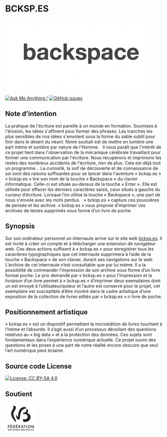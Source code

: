 
# BCKSP.ES
![](graphic/logo.gif?raw=true)

[![Ask Me Anything !](https://img.shields.io/badge/Ask%20me-anything-1abc9c.svg)](https://github.com/oogre) [![GitHub issues](https://img.shields.io/github/issues/oogre/bcksp.es.svg)](https://github.com/oogre/bcksp.es/issues/)

## Note d’intention

La pratique de l'écriture est pareille à un monde en formation. Soumises à l'érosion, les idées s'affinent pour former des phrases. Les tranches les plus sensibles de nos idées s'envolent sous la forme du sable subtil pour finir dans le désert du néant.
Notre souhait est de mettre en lumière une part intime et sombre par nature de l'Homme.  
Il nous paraît que l'intérêt de ce projet tient dans l'observation de la mécanique cérébrale travaillant pour former une communication par l'écriture. Nous récupérons et imprimons les restes des nombreux accidents de l'écriture, rien de plus. Cela est déjà tout un programme... La curiosité, la soif de découverte et de connaissance de soi sont des raisons suffisantes pour se lancer dans l'aventure « bcksp.es »
« bcksp.es » tire son nom de la touche « Backspace » du clavier informatique. Celle-ci est située au-dessus de la touche « Enter ». Elle est utilisée pour effacer les derniers caractères saisis, ceux situés à gauche du curseur d’écriture.
Lorsque l’on utilise la touche « Backspace », une part de nous s'envole avec les mots perdus.   « bcksp.es » capture ces poussières de pensée et les archive. « bcksp.es » vous propose d'imprimer vos archives de textes supprimés sous forme d’un livre de poche.

## Synopsis
Sur son ordinateur personnel un internaute arrive sur le site web [bcksp.es](http://bcksp.es). Il est invité à créer un compte et à télécharger une extension de navigateur web. Ces deux actions suffisent à « bcksp.es » pour enregistrer tous les caractères typographiques que cet internaute supprimera à l’aide de la touche « Backspace » de son clavier, durant ses navigations sur le web. L’archive de cet internaute n’est consultable que par lui même. Il a la possibilité de commander l’impression de son archive sous forme d’un livre format poche. Le prix demandé par « bcksp.es » pour l’impression et la livraison d’un livre permet à « bcksp.es » d’imprimer deux exemplaires dont un est envoyé à l’utilisateur/auteur et l’autre est conservé pour le projet, cet exemplaire est susceptible d’être montré dans le cadre artistique d’une exposition de la collection de livres édités par « bcksp.es ».n livre de poche.

## Positionnement artistique
« bcksp.es » est un dispositif permettant la microédition de livres touchant à l’intime et l’absurde. Il s’agit aussi d’un processus dévoilant des questions relatives au « big data » et à la protection des données. Ces sujets sont fondamentaux dans l’expérience numérique actuelle. Ce projet ouvre des questions et les poses à une part de notre réalité encore obscure que seul l’art numérique peut éclairer.

## Source code License
[![License: CC BY-SA 4.0](https://img.shields.io/badge/License-CC%20BY--SA%204.0-lightgrey.svg)](https://creativecommons.org/licenses/by-sa/4.0/)

## Soutient
![](graphic/FWB-small.png?raw=true)